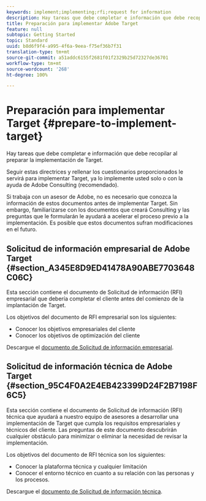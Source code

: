 ```yaml
---
keywords: implement;implementing;rfi;request for information
description: Hay tareas que debe completar e información que debe recopilar al preparar la implementación de Adobe Target.
title: Preparación para implementar Adobe Target
feature: null
subtopic: Getting Started
topic: Standard
uuid: b8d6f9f4-a995-4f6a-9eea-f75ef36b7f31
translation-type: tm+mt
source-git-commit: a51addc6155f2681f01f2329b25d72327de36701
workflow-type: tm+mt
source-wordcount: '268'
ht-degree: 100%

---
```



# Preparación para implementar Target {#prepare-to-implement-target}

Hay tareas que debe completar e información que debe recopilar al preparar la implementación de Target.

Seguir estas directrices y rellenar los cuestionarios proporcionados le servirá para implementar Target, ya lo implemente usted solo o con la ayuda de Adobe Consulting (recomendado).

Si trabaja con un asesor de Adobe, no es necesario que conozca la información de estos documentos antes de implementar Target. Sin embargo, familiarizarse con los documentos que creará Consulting y las preguntas que le formularán le ayudará a acelerar el proceso previo a la implementación. Es posible que estos documentos sufran modificaciones en el futuro.

## Solicitud de información empresarial de Adobe Target {#section_A345E8D9ED41478A90ABE7703648C06C}

Esta sección contiene el documento de Solicitud de información (RFI) empresarial que debería completar el cliente antes del comienzo de la implantación de Target.

Los objetivos del documento de RFI empresarial son los siguientes:

* Conocer los objetivos empresariales del cliente
* Conocer los objetivos de optimización del cliente

Descargue el [documento de Solicitud de información empresarial](/help/assets/business-rfi.docx).

## Solicitud de información técnica de Adobe Target {#section_95C4F0A2E4EB423399D24F2B7198F6C5}

Esta sección contiene el documento de Solicitud de información (RFI) técnica que ayudará a nuestro equipo de asesores a desarrollar una implementación de Target que cumpla los requisitos empresariales y técnicos del cliente. Las preguntas de este documento descubrirán cualquier obstáculo para minimizar o eliminar la necesidad de revisar la implementación.

Los objetivos del documento de RFI técnica son los siguientes:

* Conocer la plataforma técnica y cualquier limitación
* Conocer el entorno técnico en cuanto a su relación con las personas y los procesos.

Descargue el [documento de Solicitud de información técnica](/help/assets/technical-rfi.docx).

